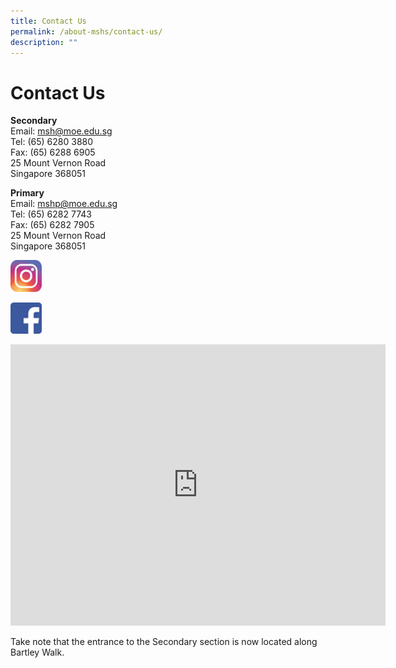 ```yaml
---
title: Contact Us
permalink: /about-mshs/contact-us/
description: ""
---
```

# Contact Us

**Secondary**&nbsp;&nbsp;  
    Email:&nbsp;[msh@moe.edu.sg](mailto:msh@moe.edu.sg)&nbsp; &nbsp; &nbsp; &nbsp; &nbsp; &nbsp;&nbsp;  
    Tel: (65) 6280 3880&nbsp;  
    Fax: (65) 6288 6905&nbsp;  
    25 Mount Vernon Road&nbsp;  
    Singapore 368051
		
**Primary**&nbsp;&nbsp;  
Email:&nbsp;[mshp@moe.edu.sg](mailto:mshp@moe.edu.sg)&nbsp;&nbsp;  
Tel: (65) 6282 7743&nbsp;  
Fax: (65) 6282 7905&nbsp;  
25 Mount Vernon Road&nbsp; &nbsp; &nbsp; &nbsp; &nbsp; &nbsp;&nbsp;  
Singapore 368051


<p><a href="https://www.instagram.com/marisstellahighschool/?hl=en">
<img style="width:10%" src="/images/Contact%20Us/instagram_PNG11.png">
</a></p>


<p><a href="https://www.instagram.com/marisstellahighschool/?hl=en">
<img style="width:10%" src="/images/Contact%20Us/marisstella-homepage-facebookicon.png">
</a></p>


<iframe loading="lazy" allowfullscreen="" style="border:0;" height="450" width="600" src="https://www.google.com/maps/embed?pb=!1m14!1m8!1m3!1d7977.450707391399!2d103.877665!3d1.341141!3m2!1i1024!2i768!4f13.1!3m3!1m2!1s0x0%3A0x269ca57c0fa99eba!2sMaris%20Stella%20High%20School!5e0!3m2!1sen!2ssg!4v1672263174021!5m2!1sen!2ssg"></iframe>


Take note that the entrance to the Secondary section is now located along Bartley Walk.